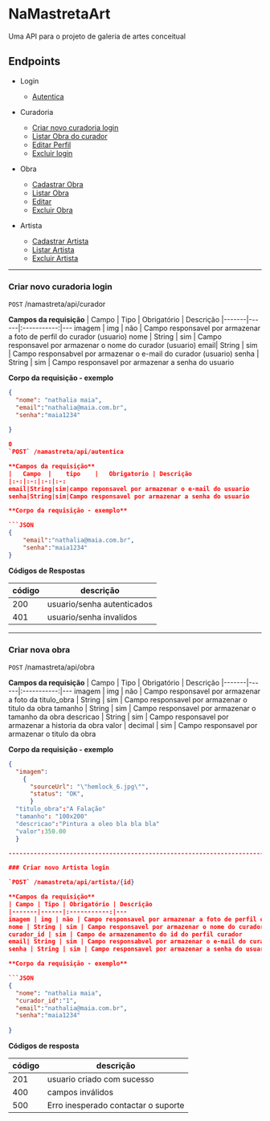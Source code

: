 # NaMastretaArt

Uma API para o projeto de galeria de artes conceitual

## Endpoints

- Login
  - [Autentica](#autentica-acesso)
  
 - Curadoria
   - [Criar novo curadoria login](#criar-novo-curadoria-login)
   - [Listar Obra do curador](#listar-curadoria-obra)
   - [Editar Perfil](#editar-curadoria-perfil)
   - [Excluir login](#excluir-curadoria-perfil)
  
 - Obra
   - [Cadastrar Obra](#criar-nova-obra)
   - [Listar Obra](#listar-obra)
   - [Editar](#editar-obra)
   - [Excluir Obra](#excluir-obra)
   
 - Artista
   - [Cadastrar Artista](#criar-nova-obra)
   - [Listar Artista](#listar-obra)
   - [Excluir Artista](#excluir-obra)

---------------------------------------------------------------------------------------------------------------------------------------

### Criar novo curadoria login

`POST` /namastreta/api/curador

**Campos da requisição**
| Campo | Tipo | Obrigatório | Descrição 
|-------|------|:-----------:|---
imagem | img | não | Campo responsavel por armazenar a foto de perfil do curador (usuario)
nome | String | sim | Campo responsavel por armazenar o nome do curador (usuario)
email| String | sim | Campo responsabvel por armazenar o e-mail do curador (usuario)
senha | String | sim | Campo responsavel por armazenar a senha do usuario

**Corpo da requisição - exemplo**

```JSON
{
  "nome": "nathalia maia",
  "email":"nathalia@maia.com.br",
  "senha":"maia1234"
    
}

0
`POST` /namastreta/api/autentica

**Campos da requisição**
|   Campo  |    tipo    |   Obrigatorio | Descrição
|:-:|:-:|:-:|:-:
email|String|sim|campo reponsavel por armazenar o e-mail do usuario
senha|String|sim|Campo responsavel por armazenar a senha do usuario

**Corpo da requisição - exemplo**

```JSON
{
    "email":"nathalia@maia.com.br",
    "senha":"maia1234"
}
```
**Códigos de Respostas**

| código | descrição
|-|-
| 200 | usuario/senha autenticados
| 401 | usuario/senha invalidos

---------------------------------------------------------------------------------------------------------------------------------------

### Criar nova obra

`POST` /namastreta/api/obra

**Campos da requisição**
| Campo | Tipo | Obrigatório | Descrição 
|-------|------|:-----------:|---
imagem | img | não | Campo responsavel por armazenar a foto da
titulo_obra | String | sim | Campo responsavel por armazenar o titulo da obra
tamanho | String | sim | Campo responsavel por armazenar o tamanho da obra
descricao | String | sim | Campo responsavel por armazenar a historia da obra
valor | decimal | sim | Campo responsavel por armazenar o titulo da obra

**Corpo da requisição - exemplo**

```JSON
{ 
  "imagem":
    {
      "sourceUrl": "\"hemlock_6.jpg\"",
      "status": "OK",
      }
  "titulo_obra":"A Falação"
  "tamanho": "100x200"
  "descricao":"Pintura a oleo bla bla bla"
  "valor":350.00
  }

---------------------------------------------------------------------------------------------------------------------------------------

### Criar novo Artista login

`POST` /namastreta/api/artista/{id}

**Campos da requisição**
| Campo | Tipo | Obrigatório | Descrição 
|-------|------|:-----------:|---
imagem | img | não | Campo responsavel por armazenar a foto de perfil do curador (usuario)
nome | String | sim | Campo responsavel por armazenar o nome do curador (usuario)
curador_id | sim | Campo de armazenamento do id do perfil curador
email| String | sim | Campo responsabvel por armazenar o e-mail do curador (usuario)
senha | String | sim | Campo responsavel por armazenar a senha do usuario

**Corpo da requisição - exemplo**

```JSON
{
  "nome": "nathalia maia",
  "curador_id":"1",
  "email":"nathalia@maia.com.br",
  "senha":"maia1234"
    
}

```
**Códigos de resposta**

| código | descrição
|-|-
| 201 | usuario criado com sucesso
| 400 | campos inválidos
| 500 | Erro inesperado contactar o suporte